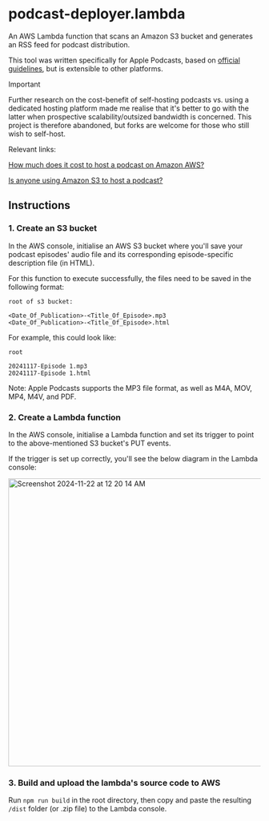 # podcast-deployer.lambda

An AWS Lambda function that scans an Amazon S3 bucket and generates an RSS feed for podcast distribution.

This tool was written specifically for Apple Podcasts, based on [official guidelines](https://help.apple.com/itc/podcasts_connect/#/itcb54353390), but is extensible to other platforms.

> [!Important]
> Further research on the cost-benefit of self-hosting podcasts vs. using a dedicated hosting platform made me realise that it's better to go with the latter when prospective scalability/outsized bandwidth is concerned.
> This project is therefore abandoned, but forks are welcome for those who still wish to self-host.

Relevant links:

[How much does it cost to host a podcast on Amazon AWS?
](https://podnews.net/article/podcast-hosted-on-amazon-aws)

[Is anyone using Amazon S3 to host a podcast?
](https://www.reddit.com/r/podcasting/comments/5y2bjs/is_anyone_using_amazon_s3_to_host_a_podcast/)

## Instructions

### 1. Create an S3 bucket

In the AWS console, initialise an AWS S3 bucket where you'll save your podcast episodes' audio file and its corresponding episode-specific description file (in HTML).

For this function to execute successfully, the files need to be saved in the following format:

```
root of s3 bucket:

<Date_Of_Publication>-<Title_Of_Episode>.mp3
<Date_Of_Publication>-<Title_Of_Episode>.html
```

For example, this could look like:

```
root

20241117-Episode 1.mp3
20241117-Episode 1.html
```

Note: Apple Podcasts supports the MP3 file format, as well as M4A, MOV, MP4, M4V, and PDF.

### 2. Create a Lambda function

In the AWS console, initialise a Lambda function and set its trigger to point to the above-mentioned S3 bucket's PUT events.

If the trigger is set up correctly, you'll see the below diagram in the Lambda console:

<img width="575" alt="Screenshot 2024-11-22 at 12 20 14 AM" src="https://github.com/user-attachments/assets/0c5bde2e-bbae-4a8f-90b9-ac27a8366ca9">

### 3. Build and upload the lambda's source code to AWS

Run `npm run build` in the root directory, then copy and paste the resulting `/dist` folder (or .zip file) to the Lambda console.
